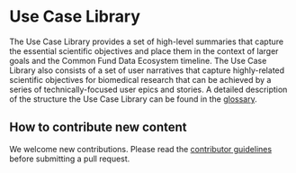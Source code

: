 # Use Case Library

The Use Case Library provides a set of high-level summaries that capture the essential scientific objectives and place them in the context of larger goals and the Common Fund Data Ecosystem timeline. The Use Case Library also consists of a set of user narratives that capture highly-related scientific objectives for biomedical research that can be achieved by a series of technically-focused user epics and stories. A detailed description of the structure the Use Case Library can be found in the [glossary](./templates/glossary.md).

## How to contribute new content

We welcome new contributions.
Please read the [contributor guidelines](./templates/contributing.md) before submitting a pull request.
